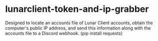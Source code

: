 # lunarclient-token-and-ip-grabber
Designed to locate an accounts file of Lunar Client accounts, obtain the computer's public IP address, and send this information along with the accounts file to a Discord webhook.
(pip install requests)
